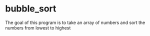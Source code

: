 # bubble_sort

The goal of this program is to take an array of numbers and sort the numbers from lowest to highest